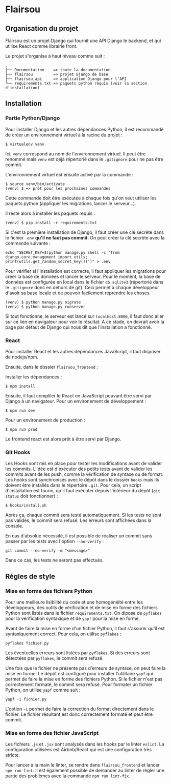 # Flairsou

## Organisation du projet

Flairsou est un projet Django qui fournit une API Django le backend, et qui utilise React comme librairie front.

Le projet s'organise à haut niveau comme suit :

```
.
├── Documentation    => toute la documentation
├── flairsou         => projet Django de base
├── flairsou_api     => application Django pour l'API
└── requirements.txt => paquets python requis (voir la section d'installation)
```

## Installation

### Partie Python/Django

Pour installer Django et les autres dépendances Python, il est recommandé de créer un environnement virtuel à la racine du projet :

```
$ virtualenv venv
```

Ici, `venv` correspond au nom de l'environnement virtuel.
Il peut être renommé mais `venv` est déjà répertorié dans le `.gitignore` pour ne pas être commit.

L'environnement virtuel est ensuite activé par la commande :

```
$ source venv/bin/activate
(venv) $ => prêt pour les prochaines commandes
```

Cette commande doit être exécutée à chaque fois qu'on veut utiliser les paquets python (appliquer les migrations, lancer le serveur...).

Il reste alors à installer les paquets requis :

```
(venv) $ pip install -r requirements.txt
```

Si c'est la première installation de Django, il faut créer une clé secrète dans le fichier `.env` **qu'il ne faut pas commit**.
On peut créer la clé secrète avec la commande suivante :

```
echo "SECRET_KEY=$(python manage.py shell -c 'from django.core.management import utils; print(utils.get_random_secret_key())')" > .env
``` 

Pour vérifier si l'installation est correcte, il faut appliquer les migrations pour créer la base de données et lancer le serveur.
Pour le moment, la base de données est configurée en local dans le fichier `db.sqlite3` (répertorié dans le `.gitignore` donc en dehors de git).
Ceci permet à chaque développeur d'avoir sa base locale et de pouvoir facilement reprendre les choses.

```
(venv) $ python manage.py migrate
(venv) $ python manage.py runserver
```

Si tout fonctionne, le serveur est lancé sur `localhost:8000`, il faut donc aller sur ce lien en navigateur pour voir le résultat.
A ce stade, on devrait avoir la page par défaut de Django qui nous dit que l'installation a fonctionné.

### React

Pour installer React et les autres dépendances JavaScript, il faut disposer de nodejs/npm.

Ensuite, dans le dossier `flairsou_frontend` :

Installer les dépendances :

```
$ npm install
```

Ensuite, il faut compliler le React en JavaScript pouvant être servi par Django à un navigateur.
Pour un environement de développement :

```
$ npm run dev
```

Pour un environement de production :

```
$ npm run prod
```

Le frontend react est alors prêt à être servi par Django.

### Git Hooks

Les Hooks sont mis en place pour tester les modifications avant de valider les commits.
L'idée est d'exécuter des petits tests avant de valider les commits avant de les push, comme la vérification de syntaxe ou de format.
Les hooks sont synchronisés avec le dépôt dans le dossier `hooks` mais ils doivent être installés dans le répertoire `.git`.
Pour cela, un script d'installation est fourni, qu'il faut exécuter depuis l'intérieur du dépôt (`git status` doit fonctionner) :

```
$ hooks/install.sh
```

Après ça, chaque commit sera testé automatiquement.
Si les tests ne sont pas validés, le commit sera refusé.
Les erreurs sont affichées dans la console.

En cas d'absolue nécessité, il est possible de réaliser un commit sans passer par les tests avec l'option `--no-verify` :

```
git commit --no-verify -m "<message>"
```

Dans ce cas, les tests ne seront pas effectués.

## Règles de style

### Mise en forme des fichiers Python

Pour une meilleure lisibilité du code et une homogénéité entre les développeurs, des outils de vérification et de mise en forme des fichiers Python sont listés dans le fichier `requirements.txt`.
On dipose de `pyflakes` pour la vérification syntaxique et de `yapf` pour la mise en forme.

Avant de faire la mise en forme d'un fichier Python, il faut s'assurer qu'il est syntaxiquement correct.
Pour cela, on utilise `pyflakes` :

```
pyflakes fichier.py
```

Les éventuelles erreurs sont listées par `pyflakes`.
Si des erreurs sont détectées par `pyflakes`, le commit sera refusé.

Une fois que le fichier ne présente pas d'erreurs de syntaxe, on peut faire la mise en forme.
Le dépôt est configuré pour installer l'utilitaire `yapf` qui permet de faire la mise en forme des fichiers Python.
Si le fichier n'est pas correctement formaté, le commit sera refusé.
Pour formater un fichier Python, on utilise `yapf` comme suit :

```
yapf -i fichier.py
```

L'option `-i` permet de faire la correction du format directement dans le fichier.
Le fichier résultant est donc correctement formaté et peut être commit.

### Mise en forme des fichier JavaScript

Les fichiers `.js` et `.jsx` sont analysés dans les hooks par le linter `eslint`.
La configuration utilisées est Airbnb/React qui est une configuration très stricte.

Pour lancer à la main le linter, se rendre dans `flairsou_frontend` et lancer `npm run lint`.
Il est également possible de demander au linter de régler une partie des problèmes avec la commande `npm run lint-fix`.
